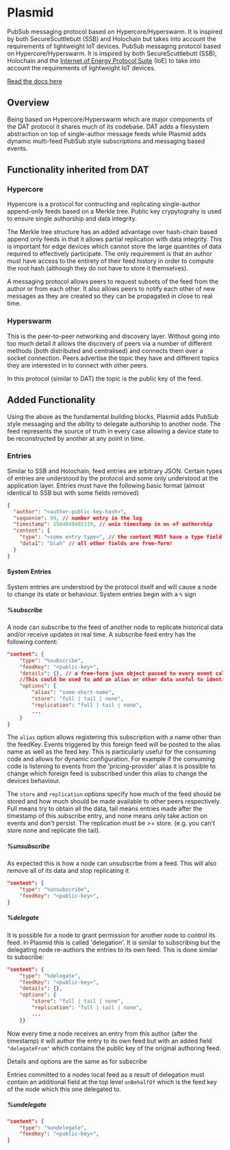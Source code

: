 # Plasmid

PubSub messaging protocol based on Hypercore/Hyperswarm. It is inspired by both SecureScuttlebutt (SSB) and Holochain but takes into account the requirements of lightweight IoT devices.
PubSub messaging protocol based on Hypercore/Hyperswarm. It is inspired by both SecureScuttlebutt (SSB), Holochain and the [Internet of Energy Protocol Suite](www.internetof.energy) (IoE) to take into account the requirements of lightweight IoT devices.

[Read the docs here](https://redgridone.github.io/plasmid/)

## Overview

Being based on Hypercore/Hyperswarm which are major components of the DAT protocol it shares much of its codebase. DAT adds a filesystem abstraction on top of single-author message feeds while Plasmid adds dynamic multi-feed PubSub style subscriptions and messaging based events.

## Functionality inherited from DAT

### Hypercore

Hypercore is a protocol for contructing and replicating single-author append-only feeds based on a Merkle tree. Public key crypytograhy is used to ensure single authorship and data integrity.

The Merkle tree structure has an added advantage over hash-chain based append only feeds in that it allows partial replication with data integrity. This is important for edge devices which cannot store the large quantites of data required to effectively participate. The only requirement is that an author must have access to the entirety of their feed history in order to compute the root hash (although they do not have to store it themselves).


A messaging protocol allows peers to request subsets of the feed from the author or from each other. It also allows peers to notify each other of new messages as they are created so they can be propagated in close to real time.

### Hyperswarm

This is the peer-to-peer networking and discovery layer. Without going into too much detail it allows the discovery of peers via a number of different methods (both distributed and centralised) and connects them over a socket connection. Peers advertise the topic they have and different topics they are interested in to connect with other peers.

In this protocol (similar to DAT) the topic is the public key of the feed.

## Added Functionality

Using the above as the fundamental building blocks, Plasmid adds PubSub style messaging and the ability to delegate authorship to another node. The feed represents the source of truth in every case allowing a device state to be reconstructed by another at any point in time.

### Entries

Similar to SSB and Holochain, feed entries are arbitrary JSON. Certain types of entries are understood by the protocol and some only understood at the application layer. Entries must have the following basic format (almost identical to SSB but with some fields removed)

```json
{
  "author": "<author-public-key-hash>",
  "sequence": 99, // number entry in the log
  "timestamp": 1584849485319, // unix timestamp in ms of authorship
  "content": {
    "type": "<some entry type>", // the content MUST have a type field
    "data1": "blah" // all other fields are free-form!
  }
}
```

#### System Entries

System entries are understood by the protocol itself and will cause a node to change its state or behaviour. System entries begin with a `%` sign

##### %subscribe

A node can subscribe to the feed of another node to replicate historical data and/or receive updates in real time. A subscribe feed entry has the following content:

```json
"content": {
    "type": "%subscribe",
    "feedKey": "<public-key>",
    "details": {}, // a free-form json object passed to every event callback from this subscription.
    //This could be used to add an alias or other data useful to identify the events
    "options": {
        "alias": "some-short-name",
        "store": "full | tail | none",
        "replication": "full | tail | none",
        ...
    }
}
```

The `alias` option allows registering this subscription with a name other than the feedKey. Events triggered by this foreign feed will be posted to the alias name as well as the feed key. This is particularly useful for the consuming code and allows for dynamic configuration. For example if the consuming code is listening to events from the 'pricing-provider' alias it is possible to change which foreign feed is subscribed under this alias to change the devices behaviour.

The `store` and `replication` options specify how much of the feed should be stored and how much should be made available to other peers respectively. Full means try to obtain all the data, tail means entries made after the timestamp of this subscribe entry, and none means only take action on events and don't persist. The replication must be >= store. (e.g. you can't store none and replicate the tail).

##### %unsubscribe

As expected this is how a node can unsubscrbe from a feed. This will also remove all of its data and stop replicating it

```json
"content": {
    "type": "%unsubscribe",
    "feedKey": "<public-key>",
}
```

##### %delegate

It is possible for a node to grant permission for another node to control its feed. In Plasmid this is called 'delegation'. It is similar to subscribing but the delegating node re-authors the entries to its own feed. This is done similar to subscribe:

```json
"content": {
    "type": "%delegate",
    "feedKey": "<public-key>",
    "details": {},
    "options": {
        "store": "full | tail | none",
        "replication": "full | tail | none",
        ...
    }}
```

Now every time a node receives an entry from this author (after the timestamp) it will author the entry to its own feed but with an added field `"delegateFrom"` which contains the public key of the original authoring feed.

Details and options are the same as for subscribe

Entries committed to a nodes local feed as a result of delegation must contain an additional field at the top level `onBehalfOf` which is the feed key of the node which this one delegated to.

##### %undelegate

```json
"content": {
    "type": "%undelegate",
    "feedKey": "<public-key>",
}
```
